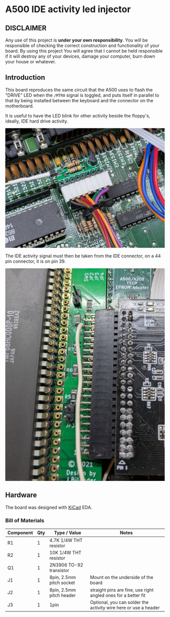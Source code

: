 # A500 IDE activity led injector

## DISCLAIMER

Any use of this project is **under your own responsibility**.
You will be responsible of checking the correct construction and functionality of your board.
By using this project You will agree that I cannot be held responsible if it will destroy any of your devices, damage your computer, burn down your house or whatever.

## Introduction

This board reproduces the same circuit that the A500 uses to flash the "DRIVE" LED when the `/MTR0` signal is toggled, and puts itself in parallel to that 
by being installed between the keyboard and the connector on the motherboard.

It is useful to have the LED blink for other activity beside the floppy's, ideally, IDE hard drive activity.

![Board installed in an A500 rev.3](pics/injector_installed.jpg)

The IDE activity signal must then be taken from the IDE connector, on a 44 pin connector, it is on pin 39.

![Wire soldered on connector pin 39](pics/ide_act_wire.jpg)

## Hardware

The board was designed with [KiCad](https://kicad.org/) EDA.

### Bill of Materials

| Component              | Qty | Type / Value                     | Notes                                                                |
| ---------------------- | --- | -------------------------------- | -------------------------------------------------------------------- |
| R1                     |  1  | 4.7K 1/4W THT resistor           |                                                                      |
| R2                     |  1  | 10K 1/4W THT resistor            |                                                                      |
| Q1                     |  1  | 2N3906 TO-92 transistor          |                                                                      |
| J1                     |  1  | 8pin, 2.5mm pitch socket         | Mount on the underside of the board                                  |
| J2                     |  1  | 8pin, 2.5mm pitch header         | straight pins are fine, use right angled ones for a better fit       |
| J3                     |  1  | 1pin                             | Optional, you can solder the activity wire here or use a header      |
